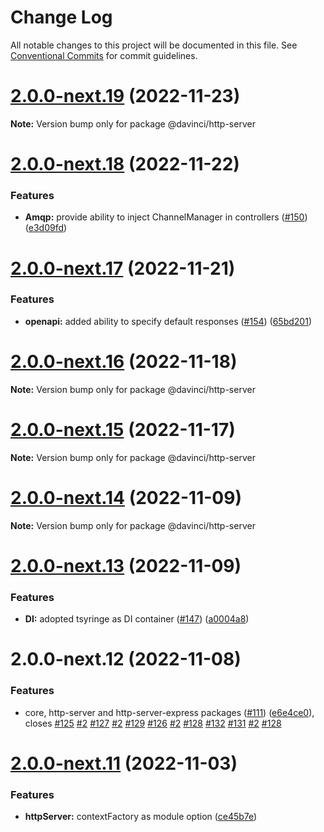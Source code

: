 # Change Log

All notable changes to this project will be documented in this file.
See [Conventional Commits](https://conventionalcommits.org) for commit guidelines.

# [2.0.0-next.19](https://github.com/HPInc/davinci/compare/@davinci/http-server@2.0.0-next.18...@davinci/http-server@2.0.0-next.19) (2022-11-23)

**Note:** Version bump only for package @davinci/http-server





# [2.0.0-next.18](https://github.com/HPInc/davinci/compare/@davinci/http-server@2.0.0-next.17...@davinci/http-server@2.0.0-next.18) (2022-11-22)


### Features

* **Amqp:** provide ability to inject ChannelManager in controllers ([#150](https://github.com/HPInc/davinci/issues/150)) ([e3d09fd](https://github.com/HPInc/davinci/commit/e3d09fd52291aa73efcaaaa29f7fcf8113ef8289))





# [2.0.0-next.17](https://github.com/HPInc/davinci/compare/@davinci/http-server@2.0.0-next.16...@davinci/http-server@2.0.0-next.17) (2022-11-21)


### Features

* **openapi:** added ability to specify default responses ([#154](https://github.com/HPInc/davinci/issues/154)) ([65bd201](https://github.com/HPInc/davinci/commit/65bd201f881df853c33124fc1a24aed370eb0ca9))





# [2.0.0-next.16](https://github.com/HPInc/davinci/compare/@davinci/http-server@2.0.0-next.15...@davinci/http-server@2.0.0-next.16) (2022-11-18)

**Note:** Version bump only for package @davinci/http-server





# [2.0.0-next.15](https://github.com/HPInc/davinci/compare/@davinci/http-server@2.0.0-next.14...@davinci/http-server@2.0.0-next.15) (2022-11-17)

**Note:** Version bump only for package @davinci/http-server





# [2.0.0-next.14](https://github.com/HPInc/davinci/compare/@davinci/http-server@2.0.0-next.13...@davinci/http-server@2.0.0-next.14) (2022-11-09)

**Note:** Version bump only for package @davinci/http-server





# [2.0.0-next.13](https://github.com/HPInc/davinci/compare/@davinci/http-server@2.0.0-next.12...@davinci/http-server@2.0.0-next.13) (2022-11-09)


### Features

* **DI:** adopted tsyringe as DI container ([#147](https://github.com/HPInc/davinci/issues/147)) ([a0004a8](https://github.com/HPInc/davinci/commit/a0004a87bf060861b632f87e70c453bf86135225))





# 2.0.0-next.12 (2022-11-08)


### Features

* core, http-server and http-server-express packages ([#111](https://github.com/HPInc/davinci/issues/111)) ([e6e4ce0](https://github.com/HPInc/davinci/commit/e6e4ce0dcc81a3b44976cde471353f77ad872e65)), closes [#125](https://github.com/HPInc/davinci/issues/125) [#2](https://github.com/HPInc/davinci/issues/2) [#127](https://github.com/HPInc/davinci/issues/127) [#2](https://github.com/HPInc/davinci/issues/2) [#129](https://github.com/HPInc/davinci/issues/129) [#126](https://github.com/HPInc/davinci/issues/126) [#2](https://github.com/HPInc/davinci/issues/2) [#128](https://github.com/HPInc/davinci/issues/128) [#132](https://github.com/HPInc/davinci/issues/132) [#131](https://github.com/HPInc/davinci/issues/131) [#2](https://github.com/HPInc/davinci/issues/2) [#128](https://github.com/HPInc/davinci/issues/128)





# [2.0.0-next.11](https://github.com/HPInc/davinci/compare/@davinci/http-server@2.0.0-next.10...@davinci/http-server@2.0.0-next.11) (2022-11-03)


### Features

* **httpServer:** contextFactory as module option ([ce45b7e](https://github.com/HPInc/davinci/commit/ce45b7edb5f0ac7aff8540ab61066f13399b557d))
